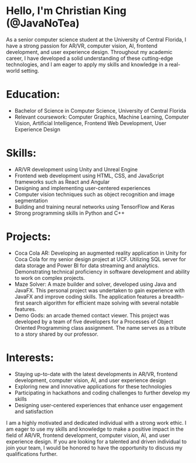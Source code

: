 # Hello, I'm Christian King (@JavaNoTea)

As a senior computer science student at the University of Central Florida, I have a strong passion for AR/VR, computer vision, AI, frontend development, and user experience design. Throughout my academic career, I have developed a solid understanding of these cutting-edge technologies, and I am eager to apply my skills and knowledge in a real-world setting.

# Education:

* Bachelor of Science in Computer Science, University of Central Florida
* Relevant coursework: Computer Graphics, Machine Learning, Computer Vision, Artificial Intelligence, Frontend Web Development, User Experience Design

# Skills:

* AR/VR development using Unity and Unreal Engine
* Frontend web development using HTML, CSS, and JavaScript frameworks such as React and Angular
* Designing and implementing user-centered experiences
* Computer vision techniques such as object recognition and image segmentation
* Building and training neural networks using TensorFlow and Keras
* Strong programming skills in Python and C++

# Projects:

* Coca Cola AR: Developing an augmented reality application in Unity for Coca Cola for my senior design project at UCF. Utilizing SQL server for data storage and Power BI for data streaming and analytics. Demonstrating technical proficiency in software development and ability to work on complex projects.
*  Maze Solver: A maze builder and solver, developed using Java and JavaFX. This personal project was undertaken to gain experience with JavaFX and improve coding skills. The application features a breadth-first search algorithm for efficient maze solving with several notable features.
* Demo Gods: an arcade themed contact viewer. This project was developed by a team of five developers for a Processes of Object Oriented Programming class assignment. The name serves as a tribute to a story shared by our professor.

# Interests:

* Staying up-to-date with the latest developments in AR/VR, frontend development, computer vision, AI, and user experience design
* Exploring new and innovative applications for these technologies
* Participating in hackathons and coding challenges to further develop my skills
* Designing user-centered experiences that enhance user engagement and satisfaction

I am a highly motivated and dedicated individual with a strong work ethic. I am eager to use my skills and knowledge to make a positive impact in the field of AR/VR, frontend development, computer vision, AI, and user experience design. If you are looking for a talented and driven individual to join your team, I would be honored to have the opportunity to discuss my qualifications further.
